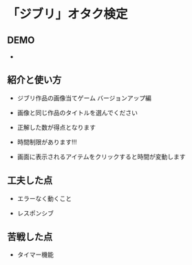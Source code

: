 # 「ジブリ」オタク検定

## DEMO

-

## 紹介と使い方

- ジブリ作品の画像当てゲーム バージョンアップ編

- 画像と同じ作品のタイトルを選んでください

- 正解した数が得点となります

- 時間制限があります!!!

- 画面に表示されるアイテムをクリックすると時間が変動します

## 工夫した点

- エラーなく動くこと

- レスポンシブ

## 苦戦した点

- タイマー機能
